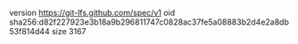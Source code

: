 version https://git-lfs.github.com/spec/v1
oid sha256:d82f227923e3b18a9b296811747c0828ac37fe5a08883b2d4e2a8db53f814d44
size 3167
